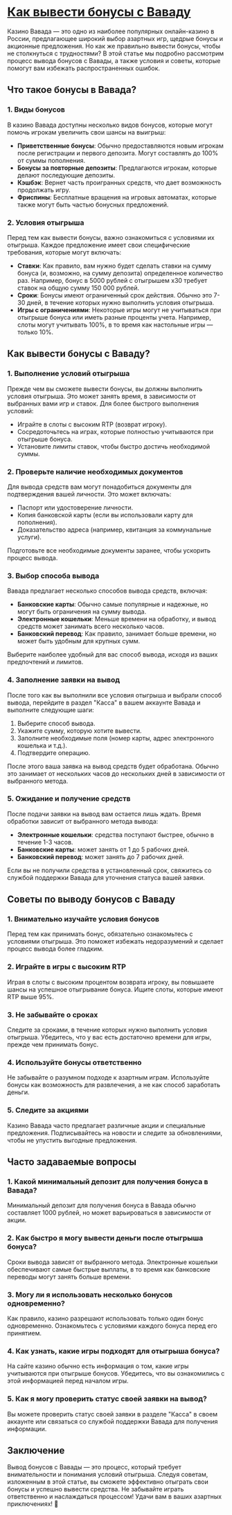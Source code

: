 # [Как вывести бонусы с Ваваду](https://vavadapartner.pro/?promo=75590753-cc8b-4c4a-8d71-99b7a2293439-jud\&target=register)

Казино Вавада — это одно из наиболее популярных онлайн-казино в России, предлагающее широкий выбор азартных игр, щедрые бонусы и акционные предложения. Но как же правильно вывести бонусы, чтобы не столкнуться с трудностями? В этой статье мы подробно рассмотрим процесс вывода бонусов с Вавады, а также условия и советы, которые помогут вам избежать распространенных ошибок.

## Что такое бонусы в Вавада?

### 1. Виды бонусов

В казино Вавада доступны несколько видов бонусов, которые могут помочь игрокам увеличить свои шансы на выигрыш:

* **Приветственные бонусы**: Обычно предоставляются новым игрокам после регистрации и первого депозита. Могут составлять до 100% от суммы пополнения.
* **Бонусы за повторные депозиты**: Предлагаются игрокам, которые делают последующие депозиты.
* **Кэшбэк**: Вернет часть проигранных средств, что дает возможность продолжать игру.
* **Фриспины**: Бесплатные вращения на игровых автоматах, которые также могут быть частью бонусных предложений.

### 2. Условия отыгрыша

Перед тем как вывести бонусы, важно ознакомиться с условиями их отыгрыша. Каждое предложение имеет свои специфические требования, которые могут включать:

* **Ставки**: Как правило, вам нужно будет сделать ставки на сумму бонуса (и, возможно, на сумму депозита) определенное количество раз. Например, бонус в 5000 рублей с отыгрышем x30 требует ставок на общую сумму 150 000 рублей.
* **Сроки**: Бонусы имеют ограниченный срок действия. Обычно это 7-30 дней, в течение которых нужно выполнить условия отыгрыша.
* **Игры с ограничениями**: Некоторые игры могут не учитываться при отыгрыше бонуса или иметь разные проценты учета. Например, слоты могут учитывать 100%, в то время как настольные игры — только 10%.

## Как вывести бонусы с Ваваду?

### 1. Выполнение условий отыгрыша

Прежде чем вы сможете вывести бонусы, вы должны выполнить условия отыгрыша. Это может занять время, в зависимости от выбранных вами игр и ставок. Для более быстрого выполнения условий:

* Играйте в слоты с высоким RTP (возврат игроку).
* Сосредоточьтесь на играх, которые полностью учитываются при отыгрыше бонуса.
* Установите лимиты ставок, чтобы быстро достичь необходимой суммы.

### 2. Проверьте наличие необходимых документов

Для вывода средств вам могут понадобиться документы для подтверждения вашей личности. Это может включать:

* Паспорт или удостоверение личности.
* Копия банковской карты (если вы использовали карту для пополнения).
* Доказательство адреса (например, квитанция за коммунальные услуги).

Подготовьте все необходимые документы заранее, чтобы ускорить процесс вывода.

### 3. Выбор способа вывода

Вавада предлагает несколько способов вывода средств, включая:

* **Банковские карты**: Обычно самые популярные и надежные, но могут быть ограничения на сумму вывода.
* **Электронные кошельки**: Меньше времени на обработку, и вывод средств может занимать всего несколько часов.
* **Банковский перевод**: Как правило, занимает больше времени, но может быть удобным для крупных сумм.

Выберите наиболее удобный для вас способ вывода, исходя из ваших предпочтений и лимитов.

### 4. Заполнение заявки на вывод

После того как вы выполнили все условия отыгрыша и выбрали способ вывода, перейдите в раздел "Касса" в вашем аккаунте Вавада и выполните следующие шаги:

1. Выберите способ вывода.
2. Укажите сумму, которую хотите вывести.
3. Заполните необходимые поля (номер карты, адрес электронного кошелька и т.д.).
4. Подтвердите операцию.

После этого ваша заявка на вывод средств будет обработана. Обычно это занимает от нескольких часов до нескольких дней в зависимости от выбранного метода.

### 5. Ожидание и получение средств

После подачи заявки на вывод вам остается лишь ждать. Время обработки зависит от выбранного метода вывода:

* **Электронные кошельки**: средства поступают быстрее, обычно в течение 1-3 часов.
* **Банковские карты**: может занять от 1 до 5 рабочих дней.
* **Банковский перевод**: может занять до 7 рабочих дней.

Если вы не получили средства в установленный срок, свяжитесь со службой поддержки Вавада для уточнения статуса вашей заявки.

## Советы по выводу бонусов с Ваваду

### 1. Внимательно изучайте условия бонусов

Перед тем как принимать бонус, обязательно ознакомьтесь с условиями отыгрыша. Это поможет избежать недоразумений и сделает процесс вывода более гладким.

### 2. Играйте в игры с высоким RTP

Играя в слоты с высоким процентом возврата игроку, вы повышаете шансы на успешное отыгрывание бонуса. Ищите слоты, которые имеют RTP выше 95%.

### 3. Не забывайте о сроках

Следите за сроками, в течение которых нужно выполнить условия отыгрыша. Убедитесь, что у вас есть достаточно времени для игры, прежде чем принимать бонус.

### 4. Используйте бонусы ответственно

Не забывайте о разумном подходе к азартным играм. Используйте бонусы как возможность для развлечения, а не как способ заработать деньги.

### 5. Следите за акциями

Казино Вавада часто предлагает различные акции и специальные предложения. Подписывайтесь на новости и следите за обновлениями, чтобы не упустить выгодные предложения.

## Часто задаваемые вопросы

### 1. Какой минимальный депозит для получения бонуса в Вавада?

Минимальный депозит для получения бонуса в Вавада обычно составляет 1000 рублей, но может варьироваться в зависимости от акции.

### 2. Как быстро я могу вывести деньги после отыгрыша бонуса?

Сроки вывода зависят от выбранного метода. Электронные кошельки обеспечивают самые быстрые выплаты, в то время как банковские переводы могут занять больше времени.

### 3. Могу ли я использовать несколько бонусов одновременно?

Как правило, казино разрешают использовать только один бонус одновременно. Ознакомьтесь с условиями каждого бонуса перед его принятием.

### 4. Как узнать, какие игры подходят для отыгрыша бонуса?

На сайте казино обычно есть информация о том, какие игры учитываются при отыгрыше бонусов. Убедитесь, что вы ознакомились с этой информацией перед началом игры.

### 5. Как я могу проверить статус своей заявки на вывод?

Вы можете проверить статус своей заявки в разделе "Касса" в своем аккаунте или связаться со службой поддержки Вавада для получения информации.

## Заключение

Вывод бонусов с Вавады — это процесс, который требует внимательности и понимания условий отыгрыша. Следуя советам, изложенным в этой статье, вы сможете эффективно отыграть свои бонусы и успешно вывести средства. Не забывайте играть ответственно и наслаждаться процессом! Удачи вам в ваших азартных приключениях! 🎉
